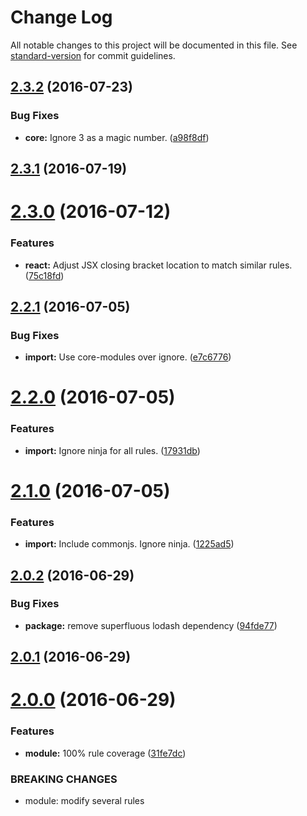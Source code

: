 # Change Log

All notable changes to this project will be documented in this file. See [standard-version](https://github.com/conventional-changelog/standard-version) for commit guidelines.

<a name="2.3.2"></a>
## [2.3.2](https://github.com/ninja/eslint-config-ninja/compare/v2.3.1...v2.3.2) (2016-07-23)


### Bug Fixes

* **core:** Ignore 3 as a magic number. ([a98f8df](https://github.com/ninja/eslint-config-ninja/commit/a98f8df))



<a name="2.3.1"></a>
## [2.3.1](https://github.com/ninja/eslint-config-ninja/compare/v2.3.0...v2.3.1) (2016-07-19)



<a name="2.3.0"></a>
# [2.3.0](https://github.com/ninja/eslint-config-ninja/compare/v2.2.1...v2.3.0) (2016-07-12)


### Features

* **react:** Adjust JSX closing bracket location to match similar rules. ([75c18fd](https://github.com/ninja/eslint-config-ninja/commit/75c18fd))



<a name="2.2.1"></a>
## [2.2.1](https://github.com/ninja/eslint-config-ninja/compare/v2.2.0...v2.2.1) (2016-07-05)


### Bug Fixes

* **import:** Use core-modules over ignore. ([e7c6776](https://github.com/ninja/eslint-config-ninja/commit/e7c6776))



<a name="2.2.0"></a>
# [2.2.0](https://github.com/ninja/eslint-config-ninja/compare/v2.1.0...v2.2.0) (2016-07-05)


### Features

* **import:** Ignore ninja for all rules. ([17931db](https://github.com/ninja/eslint-config-ninja/commit/17931db))



<a name="2.1.0"></a>
# [2.1.0](https://github.com/ninja/eslint-config-ninja/compare/v2.0.2...v2.1.0) (2016-07-05)


### Features

* **import:** Include commonjs. Ignore ninja. ([1225ad5](https://github.com/ninja/eslint-config-ninja/commit/1225ad5))



<a name="2.0.2"></a>
## [2.0.2](https://github.com/ninja/eslint-config-ninja/compare/v2.0.1...v2.0.2) (2016-06-29)


### Bug Fixes

* **package:** remove superfluous lodash dependency ([94fde77](https://github.com/ninja/eslint-config-ninja/commit/94fde77))



<a name="2.0.1"></a>
## [2.0.1](https://github.com/ninja/eslint-config-ninja/compare/v2.0.0...v2.0.1) (2016-06-29)



<a name="2.0.0"></a>
# [2.0.0](https://github.com/ninja/eslint-config-ninja/compare/1.1.5...v2.0.0) (2016-06-29)


### Features

* **module:** 100% rule coverage ([31fe7dc](https://github.com/ninja/eslint-config-ninja/commit/31fe7dc))


### BREAKING CHANGES

* module: modify several rules
